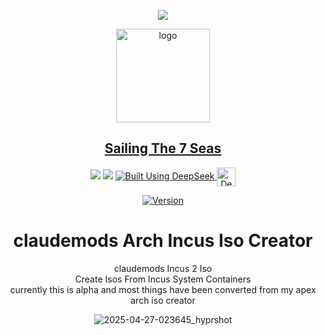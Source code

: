 <p align="center">
<img src="https://i.postimg.cc/JhMRf2RZ/claudemods-03-17-2025.gif">	

<div align="center">
<img width="150" src="https://i.postimg.cc/d0xJp0HW/pirate-ship.png" alt="logo">

##  [Sailing The 7 Seas](https://claudemods.co.uk)

<div align="center">

  <a href="https://www.linux.org" target="_blank"><img src="https://img.shields.io/badge/OS-Linux-e06c75?style=for-the-badge&logo=linux" /></a>
	<a href="https://archlinux.org" target="_blank"><img src="https://img.shields.io/badge/DISTRO-Arch-56b6c2?style=for-the-badge&logo=arch-linux" /></a>
  </a>
  <a href="https://chat.deepseek.com/" target="_blank">
  <img src="https://img.shields.io/badge/Built_Using-DeepSeek-4D6BFE?style=for-the-badge&logo=deepseek&logoColor=4D6BFE" alt="Built Using DeepSeek">
  <img src="https://i.postimg.cc/ydBbyvRt/Deepseek.jpg" alt="DeepSeek Logo" style="height: 30px; vertical-align: middle;">
</a>

<div align="center">

[![Version](https://img.shields.io/github/v/release/claudemods/Arch-Incus-Iso-Creator?color=FFD700&label=Latest%20Release&style=for-the-badge)](https://github.com/claudemods/Arch-Incus-Iso-Creator/releases/tag/v1.0-Build-27-04-2025)


# claudemods Arch Incus Iso Creator
<div align="center">
claudemods Incus 2 Iso
	<div align="center">
Create Isos From Incus System Containers
		<div align="center">
currently this is alpha and most things have been converted from my apex arch iso creator


![2025-04-27-023645_hyprshot](https://github.com/user-attachments/assets/d3184042-7101-484d-9edd-6025ceab662c)



